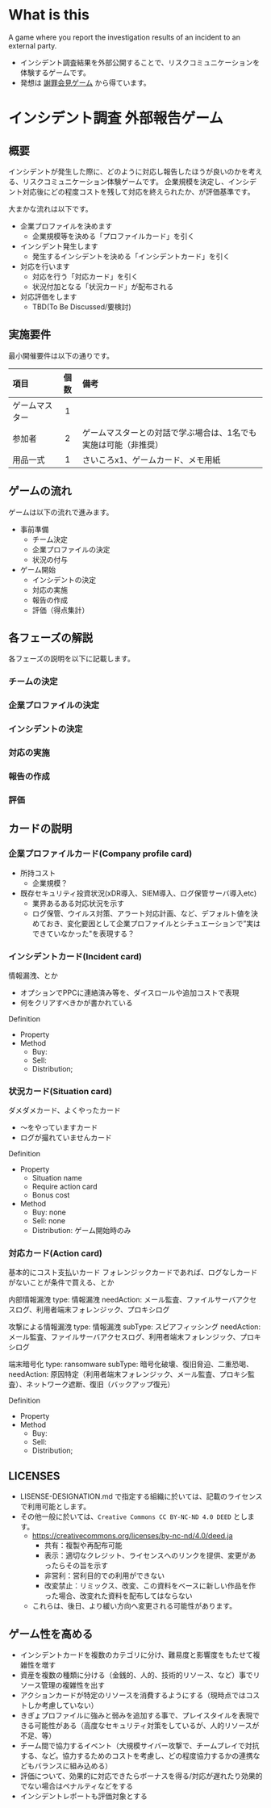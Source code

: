 # What is this

A game where you report the investigation results of an incident to an external party.

- インシデント調査結果を外部公開することで、リスクコミュニケーションを体験するゲームです。
- 発想は [謝罪会見ゲーム](https://github.com/hogehuga/apologyBoardGame) から得ています。

# インシデント調査 外部報告ゲーム

## 概要

インシデントが発生した際に、どのように対応し報告したほうが良いのかを考える、リスクコミュニケーション体験ゲームです。
企業規模を決定し、インシデント対応後にどの程度コストを残して対応を終えられたか、が評価基準です。

大まかな流れは以下です。
- 企業プロファイルを決めます
  - 企業規模等を決める「プロファイルカード」を引く
- インシデント発生します
  - 発生するインシデントを決める「インシデントカード」を引く
- 対応を行います
  - 対応を行う「対応カード」を引く
  - 状況付加となる「状況カード」が配布される
- 対応評価をします
  - TBD(To Be Discussed/要検討)

## 実施要件
最小開催要件は以下の通りです。

|項目          |個数 |備考|
|:-------------|:---:|:---|
|ゲームマスター|1    ||
|参加者        |2    |ゲームマスターとの対話で学ぶ場合は、1名でも実施は可能（非推奨）|
|用品一式      |1    |さいころx1、ゲームカード、メモ用紙||

## ゲームの流れ

ゲームは以下の流れで進みます。

- 事前準備
  - チーム決定
  - 企業プロファイルの決定
  - 状況の付与
- ゲーム開始
  - インシデントの決定
  - 対応の実施
  - 報告の作成
  - 評価（得点集計）



## 各フェーズの解説
各フェーズの説明を以下に記載します。

### チームの決定


### 企業プロファイルの決定


### インシデントの決定

### 対応の実施

### 報告の作成

### 評価

## カードの説明

### 企業プロファイルカード(Company profile card)

- 所持コスト
  - 企業規模？
- 既存セキュリティ投資状況(xDR導入、SIEM導入、ログ保管サーバ導入etc)
  - 業界あるある対応状況を示す
  - ログ保管、ウイルス対策、アラート対応計画、など、デフォルト値を決めておき、変化要因として企業プロファイルとシチュエーションで”実はできていなかった"を表現する？

### インシデントカード(Incident card)

情報漏洩、とか
- オプションでPPCに連絡済み等を、ダイスロールや追加コストで表現
- 何をクリアすべきかが書かれている

Definition
- Property
- Method
  - Buy:
  - Sell:
  - Distribution;

### 状況カード(Situation card)

ダメダメカード、よくやったカード
- ～をやっていますカード
- ログが撮れていませんカード

Definition
- Property
  - Situation name
  - Require action card
  - Bonus cost
- Method
  - Buy: none
  - Sell: none
  - Distribution: ゲーム開始時のみ

### 対応カード(Action card)

基本的にコスト支払いカード
フォレンジックカードであれば、ログなしカードがないことが条件で買える、とか

内部情報漏洩
type: 情報漏洩
needAction: メール監査、ファイルサーバアクセスログ、利用者端末フォレンジック、プロキシログ

攻撃による情報漏洩
type: 情報漏洩
subType: スピアフィッシング
needAction: メール監査、ファイルサーバアクセスログ、利用者端末フォレンジック、プロキシログ

端末暗号化
type: ransomware
subType: 暗号化破壊、復旧脅迫、二重恐喝、
needAction: 原因特定（利用者端末フォレンジック、メール監査、プロキシ監査）、ネットワーク遮断、復旧（バックアップ復元）

Definition
- Property
- Method
  - Buy:
  - Sell:
  - Distribution;

## LICENSES

- LISENSE-DESIGNATION.md で指定する組織に於いては、記載のライセンスで利用可能とします。
- その他一般に於いては、`Creative Commons CC BY-NC-ND 4.0 DEED` とします。
  - https://creativecommons.org/licenses/by-nc-nd/4.0/deed.ja
    - 共有：複製や再配布可能
    - 表示：適切なクレジット、ライセンスへのリンクを提供、変更があったらその旨を示す
    - 非営利：営利目的での利用ができない
    - 改変禁止：リミックス、改変、この資料をベースに新しい作品を作った場合、改変れた資料を配布してはならない
  - これらは、後日、より緩い方向へ変更される可能性があります。

## ゲーム性を高める

- インシデントカードを複数のカテゴリに分け、難易度と影響度をもたせて複雑性を増す
- 資産を複数の種類に分ける（金銭的、人的、技術的リソース、など）事でリソース管理の複雑性を出す
- アクションカードが特定のリソースを消費するようにする（現時点ではコストしか考慮していない）
- きぎょプロファイルに強みと弱みを追加する事で、プレイスタイルを表現できる可能性がある（高度なセキュリティ対策をしているが、人的リソースが不足、等）
- チーム間で協力するイベント（大規模サイバー攻撃で、チームプレイで対抗する、など。協力するためのコストを考慮し、どの程度協力するかの連携などもバランスに組み込める）
- 評価について、効果的に対応できたらボーナスを得る/対応が遅れたり効果的でない場合はペナルティなどをする
- インシデントレポートも評価対象とする